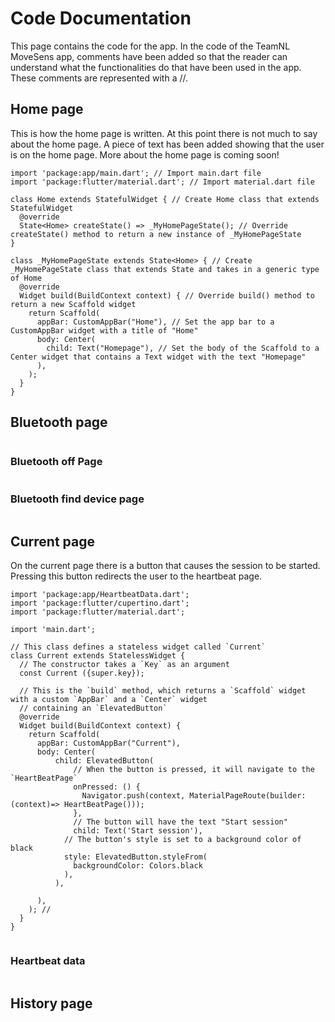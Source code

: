 # Code Documentation
This page contains the code for the app. In the code of the TeamNL MoveSens app, comments have been added so that the reader can understand what the functionalities do that have been used in the app. These comments are represented with a //. 

## Home page
This is how the home page is written. At this point there is not much to say about the home page. A piece of text has been added showing that the user is on the home page. More about the home page is coming soon!

```
import 'package:app/main.dart'; // Import main.dart file
import 'package:flutter/material.dart'; // Import material.dart file

class Home extends StatefulWidget { // Create Home class that extends StatefulWidget
  @override
  State<Home> createState() => _MyHomePageState(); // Override createState() method to return a new instance of _MyHomePageState
}

class _MyHomePageState extends State<Home> { // Create _MyHomePageState class that extends State and takes in a generic type of Home
  @override
  Widget build(BuildContext context) { // Override build() method to return a new Scaffold widget
    return Scaffold(
      appBar: CustomAppBar("Home"), // Set the app bar to a CustomAppBar widget with a title of "Home"
      body: Center(
        child: Text("Homepage"), // Set the body of the Scaffold to a Center widget that contains a Text widget with the text "Homepage"
      ),
    );
  }
}
```
## Bluetooth page
```

```

### Bluetooth off Page
```

```

### Bluetooth find device page
```

```

## Current page
On the current page there is a button that causes the session to be started. Pressing this button redirects the user to the heartbeat page. 
```
import 'package:app/HeartbeatData.dart';
import 'package:flutter/cupertino.dart';
import 'package:flutter/material.dart';

import 'main.dart';

// This class defines a stateless widget called `Current`
class Current extends StatelessWidget {
  // The constructor takes a `Key` as an argument
  const Current ({super.key});

  // This is the `build` method, which returns a `Scaffold` widget with a custom `AppBar` and a `Center` widget
  // containing an `ElevatedButton`
  @override
  Widget build(BuildContext context) {
    return Scaffold(
      appBar: CustomAppBar("Current"),
      body: Center(
          child: ElevatedButton(
              // When the button is pressed, it will navigate to the `HeartBeatPage`
              onPressed: () {
                Navigator.push(context, MaterialPageRoute(builder: (context)=> HeartBeatPage()));
              },
              // The button will have the text "Start session"
              child: Text('Start session'),
            // The button's style is set to a background color of black
            style: ElevatedButton.styleFrom(
              backgroundColor: Colors.black
            ),
          ),

      ),
    ); //
  }
}


```

### Heartbeat data
```

```

## History page
```

```
